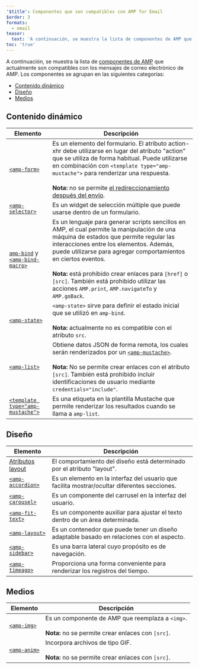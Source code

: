```yaml
---
'$title': Componentes que son compatibles con AMP for Email
$order: 3
formats:
  - email
teaser:
  text: 'A continuación, se muestra la lista de componentes de AMP que actualmente son compatibles con los mensajes de correo electrónico de AMP. Los componentes se agrupan en las siguientes categorías:'
toc: 'true'
---
```


<!--
This file is imported from https://github.com/ampproject/amphtml/blob/main/spec/email/amp-email-components.md.
Please do not change this file.
If you have found a bug or an issue please
have a look and request a pull request there.
-->

<!---
Copyright 2018 The AMP HTML Authors. All Rights Reserved.

Licensed under the Apache License, Version 2.0 (the "License");
you may not use this file except in compliance with the License.
You may obtain a copy of the License at

      http://www.apache.org/licenses/LICENSE-2.0

Unless required by applicable law or agreed to in writing, software
distributed under the License is distributed on an "AS-IS" BASIS,
WITHOUT WARRANTIES OR CONDITIONS OF ANY KIND, either express or implied.
See the License for the specific language governing permissions and
limitations under the License.
-->

A continuación, se muestra la lista de [componentes de AMP](https://amp.dev/documentation/components/?format=email) que actualmente son compatibles con los mensajes de correo electrónico de AMP. Los componentes se agrupan en las siguientes categorías:

- [Contenido dinámico](#dynamic-content)
- [Diseño](#layout)
- [Medios](#media)

## Contenido dinámico <a name="dynamic-content"></a>

| Elemento                                                                                                                                                                      | Descripción                                                                                                                                                                                                                                                                                                                                                                                                            |
| ----------------------------------------------------------------------------------------------------------------------------------------------------------------------------- | ---------------------------------------------------------------------------------------------------------------------------------------------------------------------------------------------------------------------------------------------------------------------------------------------------------------------------------------------------------------------------------------------------------------------- |
| [`<amp-form>`](https://amp.dev/documentation/components/amp-form)                                                                                                             | Es un elemento del formulario. El atributo action-xhr debe utilizarse en lugar del atributo "action" que se utiliza de forma habitual. Puede utilizarse en combinación con `<template type="amp-mustache">` para renderizar una respuesta. <br><br>**Nota:** no se permite [el redireccionamiento después del envío](https://amp.dev/documentation/components/amp-form/#redirecting-after-a-submission).               |
| [`<amp-selector>`](https://amp.dev/documentation/components/amp-selector)                                                                                                     | Es un widget de selección múltiple que puede usarse dentro de un formulario.                                                                                                                                                                                                                                                                                                                                           |
| [`amp-bind`](https://amp.dev/documentation/components/amp-bind) y [`<amp-bind-macro>`](https://amp.dev/documentation/components/amp-bind#defining-macros-with-amp-bind-macro) | Es un lenguaje para generar scripts sencillos en AMP, el cual permite la manipulación de una máquina de estados que permite regular las interacciones entre los elementos. Además, puede utilizarse para agregar comportamientos en ciertos eventos.<br><br>**Nota:** está prohibido crear enlaces para `[href]` o `[src]`. También está prohibido utilizar las acciones `AMP.print`, `AMP.navigateTo` y `AMP.goBack`. |
| [`<amp-state>`](https://amp.dev/documentation/components/amp-bind#%3Camp-state%3E-specification)                                                                              | `<amp-state>` sirve para definir el estado inicial que se utilizó en `amp-bind`.<br><br>**Nota:** actualmente no es compatible con el atributo `src`.                                                                                                                                                                                                                                                                  |
| [`<amp-list>`](https://amp.dev/documentation/components/amp-list)                                                                                                             | Obtiene datos JSON de forma remota, los cuales serán renderizados por un [`<amp-mustache>`](https://amp.dev/documentation/components/amp-mustache).<br><br>**Nota:** No se permite crear enlaces con el atributo `[src]`. También está prohibido incluir identificaciones de usuario mediante `credentials="include"`.                                                                                                 |
| [`<template type="amp-mustache">`](https://amp.dev/documentation/components/amp-mustache)                                                                                     | Es una etiqueta en la plantilla Mustache que permite renderizar los resultados cuando se llama a `amp-list`.                                                                                                                                                                                                                                                                                                           |

## Diseño <a name="layout"></a>

| Elemento                                                                                                        | Descripción                                                                                  |
| --------------------------------------------------------------------------------------------------------------- | -------------------------------------------------------------------------------------------- |
| [Atributos layout](https://amp.dev/documentation/guides-and-tutorials/learn/amp-html-layout/#layout-attributes) | El comportamiento del diseño está determinado por el atributo "layout".                      |
| [`<amp-accordion>`](https://amp.dev/documentation/components/amp-accordion)                                     | Es un elemento en la interfaz del usuario que facilita mostrar/ocultar diferentes secciones. |
| [`<amp-carousel>`](https://amp.dev/documentation/components/amp-carousel)                                       | Es un componente del carrusel en la interfaz del usuario.                                    |
| [`<amp-fit-text>`](https://amp.dev/documentation/components/amp-fit-text)                                       | Es un componente auxiliar para ajustar el texto dentro de un área determinada.               |
| [`<amp-layout>`](https://amp.dev/documentation/components/amp-layout)                                           | Es un contenedor que puede tener un diseño adaptable basado en relaciones con el aspecto.    |
| [`<amp-sidebar>`](https://amp.dev/documentation/components/amp-sidebar)                                         | Es una barra lateral cuyo propósito es de navegación.                                        |
| [`<amp-timeago>`](https://amp.dev/documentation/components/amp-timeago)                                         | Proporciona una forma conveniente para renderizar los registros del tiempo.                  |

## Medios <a name="media"></a>

| Elemento                                                          | Descripción                                                                                                |
| ----------------------------------------------------------------- | ---------------------------------------------------------------------------------------------------------- |
| [`<amp-img>`](https://amp.dev/documentation/components/amp-img)   | Es un componente de AMP que reemplaza a `<img>`.<br><br>**Nota:** no se permite crear enlaces con `[src]`. |
| [`<amp-anim>`](https://amp.dev/documentation/components/amp-anim) | Incorpora archivos de tipo GIF.<br><br>**Nota:** no se permite crear enlaces con `[src]`.                  |
